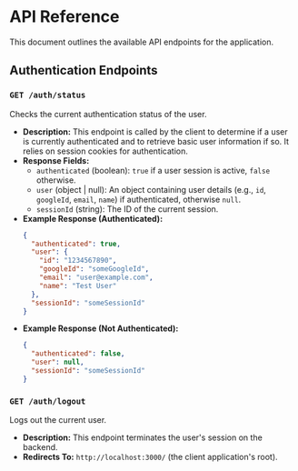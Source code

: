# API Reference

This document outlines the available API endpoints for the application.

## Authentication Endpoints

### `GET /auth/status`

Checks the current authentication status of the user.

*   **Description:** This endpoint is called by the client to determine if a user is currently authenticated and to retrieve basic user information if so. It relies on session cookies for authentication.
*   **Response Fields:**
    *   `authenticated` (boolean): `true` if a user session is active, `false` otherwise.
    *   `user` (object | null): An object containing user details (e.g., `id`, `googleId`, `email`, `name`) if authenticated, otherwise `null`.
    *   `sessionId` (string): The ID of the current session.
*   **Example Response (Authenticated):**
    ```json
    {
      "authenticated": true,
      "user": {
        "id": "1234567890",
        "googleId": "someGoogleId",
        "email": "user@example.com",
        "name": "Test User"
      },
      "sessionId": "someSessionId"
    }
    ```
*   **Example Response (Not Authenticated):**
    ```json
    {
      "authenticated": false,
      "user": null,
      "sessionId": "someSessionId"
    }
    ```

### `GET /auth/logout`

Logs out the current user.

*   **Description:** This endpoint terminates the user's session on the backend.
*   **Redirects To:** `http://localhost:3000/` (the client application's root).
